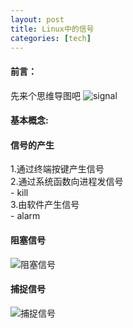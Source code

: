 ```yaml
---
layout: post
title: Linux中的信号
categories: [tech]
---
```

#### 前言：
先来个思维导图吧
![signal](/img/stability/signal.png)
#### 基本概念:
#### 信号的产生
1.通过终端按键产生信号  
2.通过系统函数向进程发信号  
    - kill  
3.由软件产生信号  
    - alarm
#### 阻塞信号
![阻塞信号](http://akaedu.github.io/book/images/signal.internal.png)
#### 捕捉信号
![捕捉信号](http://akaedu.github.io/book/images/signal.catch.png)
